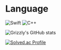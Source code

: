 
<!---
Lim-YongKwan/Lim-YongKwan is a ✨ special ✨ repository because its `README.md` (this file) appears on your GitHub profile.
You can click the Preview link to take a look at your changes.
--->
# Language
![Swift](https://img.shields.io/badge/swift-F54A2A?style=for-the-badge&logo=swift&logoColor=white)
![C++](https://img.shields.io/badge/C++-00599C?style=flat-square&logo=C%2B%2B&logoColor=white)

![Grizzly's GitHub stats](https://github-readme-stats.vercel.app/api?username=Lim-YongKwan&show_icons=true&theme=radical)

[![Solved.ac Profile](http://mazassumnida.wtf/api/v2/generate_badge?boj=dydrhks7)](https://solved.ac/dydrhks7/)
